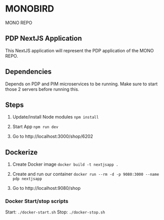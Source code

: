 # MONOBIRD

MONO REPO

## PDP NextJS Application

This NextJS application will represent the PDP application of the MONO REPO.

## Dependencies

Depends on PDP and PIM microservices to be running. Make sure to start those 2 servers before running this.

## Steps

1. Update/install Node modules
   `npm install`

2. Start App
   `npm run dev`

3. Go to http://localhost:3000/shop/6202

## Dockerize

1. Create Docker image
   `docker build -t nextjsapp .`

2. Create and run our container
   `docker run --rm -d -p 9080:3000 --name pdp nextjsapp`

3. Go to http://localhost:9080/shop

### Docker Start/stop scripts

Start: `./docker-start.sh`
Stop: `./docker-stop.sh`
